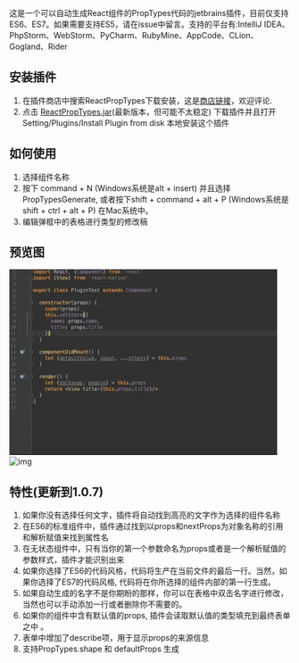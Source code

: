 这是一个可以自动生成React组件的PropTypes代码的jetbrains插件，目前仅支持ES6、ES7。如果需要支持ES5，请在issue中留言。支持的平台有:IntelliJ IDEA、PhpStorm、WebStorm、PyCharm、RubyMine、AppCode、CLion、Gogland、Rider

## 安装插件
1. 在插件商店中搜索ReactPropTypes下载安装，这是<a href= https://plugins.jetbrains.com/plugin/10155-reactproptypes>商店链接</a>，欢迎评论.
2. 点击 <a href=https://raw.githubusercontent.com/dpzxsm/ReactPropTypes-Plugin-Intellij/master/ReactPropTypes.jar>ReactPropTypes.jar</a>(最新版本，但可能不太稳定) 下载插件并且打开Setting/Plugins/Install Plugin from disk 本地安装这个插件
   
## 如何使用
1. 选择组件名称
2. 按下 command + N (Windows系统是alt + insert) 并且选择PropTypesGenerate, 或者按下shift + command + alt + P (Windows系统是shift + ctrl + alt + P) 在Mac系统中。
3. 编辑弹框中的表格进行类型的修改稿

## 预览图
![img](./ScreenShots/ScreenShot1.gif)
![img](./ScreenShots/ScreenShot2.gif)

## 特性(更新到1.0.7)
1. 如果你没有选择任何文字，插件将自动找到高亮的文字作为选择的组件名称
1. 在ES6的标准组件中，插件通过找到以props和nextProps为对象名称的引用和解析赋值来找到属性名<br>
2. 在无状态组件中，只有当你的第一个参数命名为props或者是一个解析赋值的参数样式，插件才能识别出来<br>
3. 如果你选择了ES6的代码风格，代码将生产在当前文件的最后一行。当然，如果你选择了ES7的代码风格, 代码将在你所选择的组件内部的第一行生成。
4. 如果自动生成的名字不是你期盼的那样，你可以在表格中双击名字进行修改，当然也可以手动添加一行或者删除你不需要的。
5. 如果你的组件中含有默认值的props, 插件会读取默认值的类型填充到最终表单之中 。
6. 表单中增加了describe项，用于显示props的来源信息
7. 支持PropTypes.shape 和 defaultProps 生成

